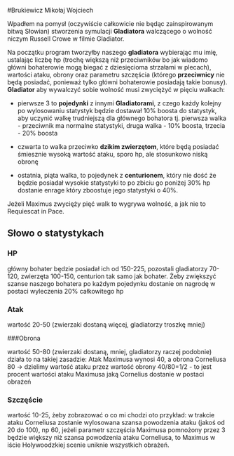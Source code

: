 #Brukiewicz Mikołaj Wojciech

Wpadłem na pomysł (oczywiście całkowicie nie będąc zainspirowanym bitwą Słowian) stworzenia symulacji **Gladiatora** walczącego o wolność niczym Russell Crowe w filmie Gladiator. 

Na początku program tworzyłby naszego **gladiatora** wybierając mu imię, ustalając liczbę hp (trochę większą niż przeciwników bo jak wiadomo główni bohaterowie mogą biegać z dziesięcioma strzałami w plecach), wartości ataku, obrony oraz parametru szczęścia (którego **przeciwnicy** nie będą posiadać, ponieważ tylko główni bohaterowie posiadają takie bonusy). **Gladiator** aby wywalczyć sobie wolność musi zwyciężyć w pięciu walkach:

- pierwsze 3 to **pojedynki** z innymi **Gladiatorami**, z czego każdy kolejny po wylosowaniu statystyk będzie dostawał 10% boosta do statystyk, aby uczynić walkę trudniejszą dla głównego bohatora tj. pierwsza walka - przeciwnik ma normalne statystyki, druga walka - 10% boosta, trzecia - 20% boosta

- czwarta to walka przeciwko **dzikim zwierzętom**, które będą posiadać śmiesznie wysoką wartość ataku, sporo hp, ale stosunkowo niską obronę

- ostatnia, piąta walka, to pojedynek z **centurionem**, który nie dość że będzie posiadał wysokie statystyki to po zbiciu go poniżej 30% hp dostanie enrage który zboostuje jego statystyki o 40%.

Jeżeli Maximus zwycięży pięć walk to wygrywa wolność, a jak nie to Requiescat in Pace.

## Słowo o statystykach

### HP

główny bohater będzie posiadał ich od 150-225, pozostali gladiatorzy 70-120, zwierzęta 100-150, centurion tak samo jak bohater. Żeby zwiększyć szanse naszego bohatera po każdym pojedynku dostanie on nagrodę w postaci wyleczenia 20% całkowitego hp

### Atak 

wartość 20-50 (zwierzaki dostaną więcej, gladiatorzy troszkę mniej)

###Obrona

wartość 50-80 (zwierzaki dostaną, mniej, gladiatorzy raczej podobnie) działa to na takiej zasadzie: Atak Maximusa wynosi 40, a obrona Corneliusa 80 -> dzielimy wartość ataku przez wartość obrony 40/80=1/2 - to jest procent wartości ataku Maximusa jaką Cornelius dostanie w postaci obrażeń

### Szczęście
wartość 10-25, żeby zobrazować o co mi chodzi oto przykład: w trakcie ataku Corneliusa zostanie wylosowana szansa powodzenia ataku (jakoś od 20 do 100), np 60, jeżeli parametr szczęścia Maximusa pomnożony przez 3 będzie większy niż szansa powodzenia ataku Corneliusa, to Maximus w iście Holywoodzkiej scenie uniknie wszystkich obrażeń.

